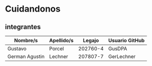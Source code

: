 # Cuidandonos

## integrantes

| Nombre/s | Apellido/s | Legajo | Usuario GitHub |
|----------|------------|--------|----------------|
| Gustavo | Porcel | 202760-4 | GusDPA |
| German Agustin | Lechner		 | 207807-7 | GerLechner |

